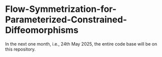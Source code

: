 # Flow-Symmetrization-for-Parameterized-Constrained-Diffeomorphisms

In the next one month, i.e., 24th May 2025, the entire code base will be on this repository. 
